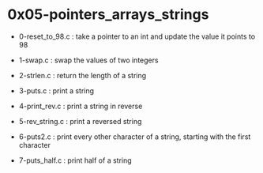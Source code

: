 # 0x05-pointers\_arrays\_strings

* 0-reset\_to\_98.c : take a pointer to an int and update the value it points to 98

* 1-swap.c : swap the values of two integers

* 2-strlen.c : return the length of a string

* 3-puts.c : print a string

* 4-print\_rev.c : print a string in reverse

* 5-rev\_string.c : print a reversed string

* 6-puts2.c : print every other character of a string, starting with the first character

* 7-puts\_half.c : print half of a string

